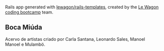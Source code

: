 Rails app generated with [lewagon/rails-templates](https://github.com/lewagon/rails-templates), created by the [Le Wagon coding bootcamp](https://www.lewagon.com) team.

## Boca Miúda
Acervo de artistas criado por Carla Santana, Leonardo Sales, Manoel Manoel e Mulambö.
